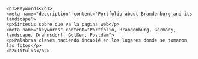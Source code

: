     <h1>Keywords</h1>
    <meta name="description" content="Portfolio about Brandenburg and its landscape">
    <p>Sintesis sobre que va la pagina web</p>
    <meta name="keywords" content="Portfolio, Brandenburg, Germany, landscape, Drahnsdorf, Golßen, Postdam">
    <p>Palabras claves haciendo incapié en los lugares donde se tomaron las fotos</p>
    <h2>Títulos</h2>
